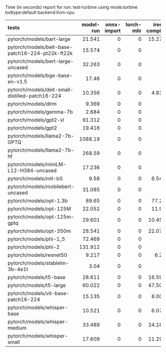Time (in seconds) report for run: test-turbine using mode:turbine todtype:default backend:llvm-cpu

| tests                                            |   model-run |   onnx-import |   torch-mlir |   iree-compile |   inference |
|:-------------------------------------------------|------------:|--------------:|-------------:|---------------:|------------:|
| pytorch/models/bart-large                        |      21.541 |             0 |            0 |         15.272 |      17.97  |
| pytorch/models/beit-base-patch16-224-pt22k-ft22k |      15.574 |             0 |            0 |          0     |       0     |
| pytorch/models/bert-large-uncased                |      32.263 |             0 |            0 |          0     |       0     |
| pytorch/models/bge-base-en-v1.5                  |      17.46  |             0 |            0 |          0     |       0     |
| pytorch/models/deit-small-distilled-patch16-224  |      10.356 |             0 |            0 |          4.838 |       0.281 |
| pytorch/models/dlrm                              |       9.369 |             0 |            0 |          0     |       0     |
| pytorch/models/gemma-7b                          |       2.684 |             0 |            0 |          0     |       0     |
| pytorch/models/gpt2-xl                           |      91.312 |             0 |            0 |          0     |       0     |
| pytorch/models/gpt2                              |      19.416 |             0 |            0 |          0     |       0     |
| pytorch/models/llama2-7b-GPTQ                    |    1088.19  |             0 |            0 |          0     |       0     |
| pytorch/models/llama2-7b-hf                      |     268.59  |             0 |            0 |          0     |       0     |
| pytorch/models/miniLM-L12-H384-uncased           |      17.236 |             0 |            0 |          0     |       0     |
| pytorch/models/mit-b0                            |       9.58  |             0 |            0 |          6.546 |       0.402 |
| pytorch/models/mobilebert-uncased                |      31.085 |             0 |            0 |          0     |       0     |
| pytorch/models/opt-1.3b                          |      89.65  |             0 |            0 |         77.27  |      21.675 |
| pytorch/models/opt-125M                          |      22.052 |             0 |            0 |         11.96  |      12.053 |
| pytorch/models/opt-125m-gptq                     |      29.601 |             0 |            0 |         10.453 |      17.572 |
| pytorch/models/opt-350m                          |      28.541 |             0 |            0 |         22.071 |      12.789 |
| pytorch/models/phi-1_5                           |      72.469 |             0 |            0 |          0     |       0     |
| pytorch/models/phi-2                             |     131.912 |             0 |            0 |          0     |       0     |
| pytorch/models/resnet50                          |       9.217 |             0 |            0 |          6.25  |       0.4   |
| pytorch/models/stablelm-3b-4e1t                  |       3.04  |             0 |            0 |          0     |       0     |
| pytorch/models/t5-base                           |      28.611 |             0 |            0 |         16.599 |      13.772 |
| pytorch/models/t5-large                          |      60.022 |             0 |            0 |         47.505 |      22.068 |
| pytorch/models/vit-base-patch16-224              |      15.135 |             0 |            0 |          8.005 |       0.638 |
| pytorch/models/whisper-base                      |      10.521 |             0 |            0 |          6.073 |      14.502 |
| pytorch/models/whisper-medium                    |      33.489 |             0 |            0 |         24.181 |      22.696 |
| pytorch/models/whisper-small                     |      17.609 |             0 |            0 |         11.298 |      22.172 |
